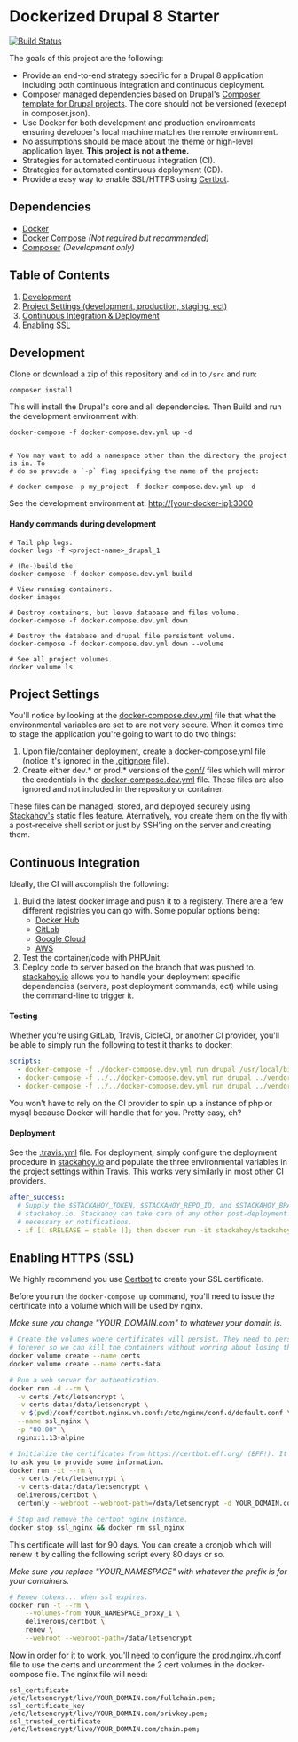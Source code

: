 # Dockerized Drupal 8 Starter

[![Build Status](https://travis-ci.org/LevInteractive/enterprise-drupal-starter.svg?branch=master)](https://travis-ci.org/LevInteractive/enterprise-drupal-starter)

The goals of this project are the following:

* Provide an end-to-end strategy specific for a Drupal 8 application including both continuous integration and continuous deployment.
* Composer managed dependencies based on Drupal's [Composer template for Drupal projects](https://github.com/drupal-composer/drupal-project). The core should not be versioned (execept in composer.json).
* Use Docker for both development and production environments ensuring developer's local
   machine matches the remote environment.
* No assumptions should be made about the theme or high-level application layer. **This project is not a theme.**
* Strategies for automated continuous integration (CI).
* Strategies for automated continuous deployment (CD).
* Provide a easy way to enable SSL/HTTPS using [Certbot](https://certbot.eff.org/).

## Dependencies

* [Docker](https://www.docker.com/)
* [Docker Compose](https://docs.docker.com/compose/) _(Not required but recommended)_
* [Composer](https://getcomposer.org/) _(Development only)_

## Table of Contents

1. [Development](#development)
2. [Project Settings (development, production, staging, ect)](#project-settings)
3. [Continuous Integration & Deployment](#continuous-integration-and-deployment)
4. [Enabling SSL](#user-content-enabling-https-ssl)

## Development

Clone or download a zip of this repository and `cd` in to `/src` and run:

```shell
composer install
```

This will install the Drupal's core and all dependencies. Then Build and run the
development environment with:

```shell
docker-compose -f docker-compose.dev.yml up -d


# You may want to add a namespace other than the directory the project is in. To
# do so provide a `-p` flag specifying the name of the project:

# docker-compose -p my_project -f docker-compose.dev.yml up -d
```

See the development environment at: [http://[your-docker-ip]:3000](http://[your-docker-ip]:3000)

#### Handy commands during development

```shell
# Tail php logs.
docker logs -f <project-name>_drupal_1

# (Re-)build the
docker-compose -f docker-compose.dev.yml build

# View running containers.
docker images

# Destroy containers, but leave database and files volume.
docker-compose -f docker-compose.dev.yml down

# Destroy the database and drupal file persistent volume.
docker-compose -f docker-compose.dev.yml down --volume

# See all project volumes.
docker volume ls
```

## Project Settings

You'll notice by looking at the [docker-compose.dev.yml](docker-compose.dev.yml)
file that what the environmental variables are set to are not very secure. When
it comes time to stage the application you're going to want to do two things:

1. Upon file/container deployment, create a docker-compose.yml file (notice it's
   ignored in the [.gitignore](.gitignore) file).
2. Create either dev.* or prod.* versions of the [conf/](/conf/) files which
   will mirror the credentials in the [docker-compose.dev.yml](docker-compose.dev.yml) file.
   These files are also ignored and not included in the repository or container.

These files can be managed, stored, and deployed securely using [Stackahoy's](https://stackahoy.io/)
static files feature. Aternatively, you create them on the fly with a
post-receive shell script or just by SSH'ing on the server and creating them.

## Continuous Integration

Ideally, the CI will accomplish the following:

1. Build the latest docker image and push it to a registery. There are a few
   different registries you can go with. Some popular options being:
     * [Docker Hub](https://hub.docker.com/)
     * [GitLab](https://about.gitlab.com/)
     * [Google Cloud](https://cloud.google.com/container-registry/)
     * [AWS](https://aws.amazon.com/ecr/)
2. Test the container/code with PHPUnit.
3. Deploy code to server based on the branch that was pushed to. [stackahoy.io](https://stackahoy.io) allows
   you to handle your deployment specific dependencies (servers, post deployment
   commands, ect) while using the command-line to trigger it.

#### Testing

Whether you're using GitLab, Travis, CicleCI, or another CI provider, you'll be
able to simply run the following to test it thanks to docker:

```yaml
scripts:
  - docker-compose -f ./docker-compose.dev.yml run drupal /usr/local/bin/composer --working-dir="/var/www" install
  - docker-compose -f ../../docker-compose.dev.yml run drupal ../vendor/phpunit/phpunit/phpunit -c core --testsuite unit --exclude-group Composer,DependencyInjection,PageCache
  - docker-compose -f ../../docker-compose.dev.yml run drupal ../vendor/bin/drush
```

You won't have to rely on the CI provider to spin up a instance of php or mysql
because Docker will handle that for you. Pretty easy, eh?

#### Deployment

See the [.travis.yml](.travis.yml) file. For deployment, simply configure the
deployment procedure in [stackahoy.io](https://stackahoy.io) and populate the
three environmental variables in the project settings within Travis. This works
very similarly in most other CI providers.

```yaml
after_success:
  # Supply the $STACKAHOY_TOKEN, $STACKAHOY_REPO_ID, and $STACKAHOY_BRANCH from
  # stackahoy.io. Stackahoy can take care of any other post-deployment commands
  # necessary or notifications.
  - if [[ $RELEASE = stable ]]; then docker run -it stackahoy/stackahoy-cli stackahoy deploy --token="$STACKAHOY_TOKEN" --repo="$STACKAHOY_REPO_ID" --branch="$STACKAHOY_BRANCH"; fi;
```


## Enabling HTTPS (SSL)

We highly recommend you use [Certbot](https://certbot.eff.org/) to create your
SSL certificate.

Before you run the `docker-compose up` command, you'll need to issue the
certificate into a volume which will be used by nginx.

_Make sure you change "YOUR_DOMAIN.com" to whatever your domain is._

```bash
# Create the volumes where certificates will persist. They need to persist
# forever so we can kill the containers without worring about losing them.
docker volume create --name certs
docker volume create --name certs-data

# Run a web server for authentication.
docker run -d --rm \
  -v certs:/etc/letsencrypt \
  -v certs-data:/data/letsencrypt \
  -v $(pwd)/conf/certbot.nginx.vh.conf:/etc/nginx/conf.d/default.conf \
  --name ssl_nginx \
  -p "80:80" \
  nginx:1.13-alpine

# Initialize the certificates from https://certbot.eff.org/ (EFF!). It's going
to ask you to provide some information.
docker run -it --rm \
  -v certs:/etc/letsencrypt \
  -v certs-data:/data/letsencrypt \
  deliverous/certbot \
  certonly --webroot --webroot-path=/data/letsencrypt -d YOUR_DOMAIN.com

# Stop and remove the certbot nginx instance.
docker stop ssl_nginx && docker rm ssl_nginx
```

This certificate will last for 90 days. You can create a cronjob which will
renew it by calling the following script every 80 days or so.

_Make sure you replace "YOUR_NAMESPACE" with whatever the prefix is for your
containers._

```bash
# Renew tokens... when ssl expires.
docker run -t --rm \
	--volumes-from YOUR_NAMESPACE_proxy_1 \
	deliverous/certbot \
	renew \
	--webroot --webroot-path=/data/letsencrypt
```

Now in order for it to work, you'll need to configure the prod.nginx.vh.conf
file to use the certs and uncomment the 2 cert volumes in the docker-compose
file. The nginx file will need:

```nginx
ssl_certificate           /etc/letsencrypt/live/YOUR_DOMAIN.com/fullchain.pem;
ssl_certificate_key       /etc/letsencrypt/live/YOUR_DOMAIN.com/privkey.pem;
ssl_trusted_certificate   /etc/letsencrypt/live/YOUR_DOMAIN.com/chain.pem;
```
